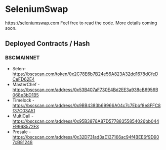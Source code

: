 # SeleniumSwap

https://seleniumswap.com Feel free to read the code. More details coming soon.

## Deployed Contracts / Hash

### BSCMAINNET

- Selen- https://bscscan.com/token/0x2C78E6b7B24e56A823A32dd1678dCfeDCeFD62E4
- MasterChef - https://bscscan.com/address/0x53B407aF730E4Bd2EE3a938cB6956B068e3bD1B5
- Timelock - https://bscscan.com/address/0x9BB4383b69966A04c7c7Ebbf8e8FFC8f37C03A51
- MultiCall - https://bscscan.com/address/0x95B3876A87D57788355854026bb044E9968572F3
- Presale - https://bscscan.com/address/0x32D731ad3aE137166ac94f4BEE6f9D907cB81248